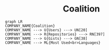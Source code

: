 <h1 align="center">Coalition</h1>

```mermaid
graph LR
COMPANY_NAME{Coalition}
COMPANY_NAME ---> U{Users} ---> UN[20]
COMPANY_NAME ---> R{Repositories} ---> RN[397]
COMPANY_NAME ---> G{Gists} ---> GN[38]
COMPANY_NAME ---> ML{Most Used<br>Languages}
```
